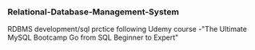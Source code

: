 ### Relational-Database-Management-System ###

RDBMS development/sql prctice following Udemy course -"The Ultimate MySQL Bootcamp Go from SQL Beginner to Expert"
